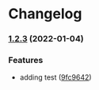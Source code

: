 # Changelog

### [1.2.3](https://github.com/rotsmi/gh-actions/compare/v1.1.1...v1.2.3) (2022-01-04)


### Features

* adding test ([9fc9642](https://github.com/rotsmi/gh-actions/commit/9fc964218082d27e49e06afc130198f4ea5360a3))
